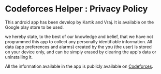 # Codeforces Helper : Privacy Policy

This android app has been develop by Kartik and Vraj. It is available on the Google play store to be used.

we hereby state, to the best of our knowledge and belief, that we have not programmed this app to collect any personally identifiable information. All data (app preferences and alarms) created by the you (the user) is stored on your device only, and can be simply erased by clearing the app's data or uninstalling it.

All the information available in the app is publicly available on [Codeforces](https://codeforces.com/). 
